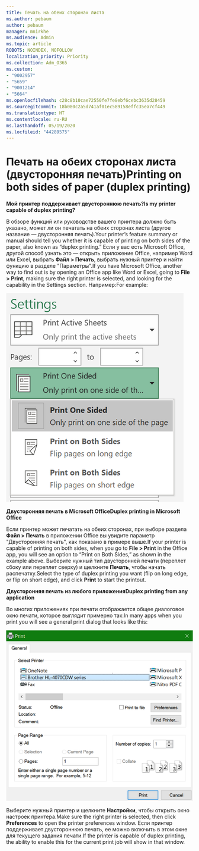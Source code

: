 ```yaml
---
title: Печать на обеих сторонах листа
ms.author: pebaum
author: pebaum
manager: mnirkhe
ms.audience: Admin
ms.topic: article
ROBOTS: NOINDEX, NOFOLLOW
localization_priority: Priority
ms.collection: Adm_O365
ms.custom:
- "9002957"
- "5659"
- "9001214"
- "5664"
ms.openlocfilehash: c28c8b10cae72550fe7fe8ebf6cebc3635d28459
ms.sourcegitcommit: 18b080c2a5d741af01ec589158effc35ea7cf449
ms.translationtype: HT
ms.contentlocale: ru-RU
ms.lasthandoff: 05/19/2020
ms.locfileid: "44289575"
---
```

# <a name="printing-on-both-sides-of-paper-duplex-printing"></a><span data-ttu-id="9eecb-102">Печать на обеих сторонах листа (двусторонняя печать)</span><span class="sxs-lookup"><span data-stu-id="9eecb-102">Printing on both sides of paper (duplex printing)</span></span>

<span data-ttu-id="9eecb-103">**Мой принтер поддерживает двустороннюю печать?**</span><span class="sxs-lookup"><span data-stu-id="9eecb-103">**Is my printer capable of duplex printing?**</span></span>

<span data-ttu-id="9eecb-104">В обзоре функций или руководстве вашего принтера должно быть указано, может ли он печатать на обеих сторонах листа (другое название — двусторонняя печать).</span><span class="sxs-lookup"><span data-stu-id="9eecb-104">Your printer’s feature summary or manual should tell you whether it is capable of printing on both sides of the paper, also known as “duplex printing.”</span></span> <span data-ttu-id="9eecb-105">Если у вас есть Microsoft Office, другой способ узнать это — открыть приложение Office, например Word или Excel, выбрать **Файл > Печать**, выбрать нужный принтер и найти функцию в разделе "Параметры".</span><span class="sxs-lookup"><span data-stu-id="9eecb-105">If you have Microsoft Office, another way to find out is by opening an Office app like Word or Excel, going to **File > Print**, making sure the right printer is selected, and looking for the capability in the Settings section.</span></span> <span data-ttu-id="9eecb-106">Например:</span><span class="sxs-lookup"><span data-stu-id="9eecb-106">For example:</span></span> 

![Параметры принтера](media/print-settings.png)

<span data-ttu-id="9eecb-108">**Двусторонняя печать в Microsoft Office**</span><span class="sxs-lookup"><span data-stu-id="9eecb-108">**Duplex printing in Microsoft Office**</span></span>

<span data-ttu-id="9eecb-109">Если принтер может печатать на обеих сторонах, при выборе раздела **Файл > Печать** в приложении Office вы увидите параметр "Двусторонняя печать", как показано в примере выше.</span><span class="sxs-lookup"><span data-stu-id="9eecb-109">If your printer is capable of printing on both sides, when you go to **File > Print** in the Office app, you will see an option to “Print on Both Sides,” as shown in the example above.</span></span>  <span data-ttu-id="9eecb-110">Выберите нужный тип двусторонней печати (переплет сбоку или переплет сверху) и щелкните **Печать**, чтобы начать распечатку.</span><span class="sxs-lookup"><span data-stu-id="9eecb-110">Select the type of duplex printing you want (flip on long edge, or flip on short edge), and click **Print** to start the printout.</span></span>

<span data-ttu-id="9eecb-111">**Двусторонняя печать из любого приложения**</span><span class="sxs-lookup"><span data-stu-id="9eecb-111">**Duplex printing from any application**</span></span>

<span data-ttu-id="9eecb-112">Во многих приложениях при печати отображается общее диалоговое окно печати, которое выглядит примерно так:</span><span class="sxs-lookup"><span data-stu-id="9eecb-112">In many apps when you print you will see a general print dialog that looks like this:</span></span> 

![Диалоговое окно печати](media/print-dialog.png)

<span data-ttu-id="9eecb-114">Выберите нужный принтер и щелкните **Настройки**, чтобы открыть окно настроек принтера.</span><span class="sxs-lookup"><span data-stu-id="9eecb-114">Make sure the right printer is selected, then click **Preferences** to open the printer preferences window.</span></span> <span data-ttu-id="9eecb-115">Если принтер поддерживает двустороннюю печать, ее можно включить в этом окне для текущего задания печати.</span><span class="sxs-lookup"><span data-stu-id="9eecb-115">If the printer is capable of duplex printing, the ability to enable this for the current print job will show in that window.</span></span>
